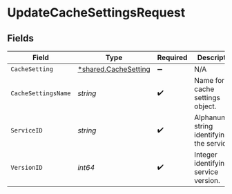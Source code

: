 # UpdateCacheSettingsRequest


## Fields

| Field                                                       | Type                                                        | Required                                                    | Description                                                 | Example                                                     |
| ----------------------------------------------------------- | ----------------------------------------------------------- | ----------------------------------------------------------- | ----------------------------------------------------------- | ----------------------------------------------------------- |
| `CacheSetting`                                              | [*shared.CacheSetting](../../models/shared/cachesetting.md) | :heavy_minus_sign:                                          | N/A                                                         |                                                             |
| `CacheSettingsName`                                         | *string*                                                    | :heavy_check_mark:                                          | Name for the cache settings object.                         | test-cache-setting                                          |
| `ServiceID`                                                 | *string*                                                    | :heavy_check_mark:                                          | Alphanumeric string identifying the service.                | SU1Z0isxPaozGVKXdv0eY                                       |
| `VersionID`                                                 | *int64*                                                     | :heavy_check_mark:                                          | Integer identifying a service version.                      | 1                                                           |